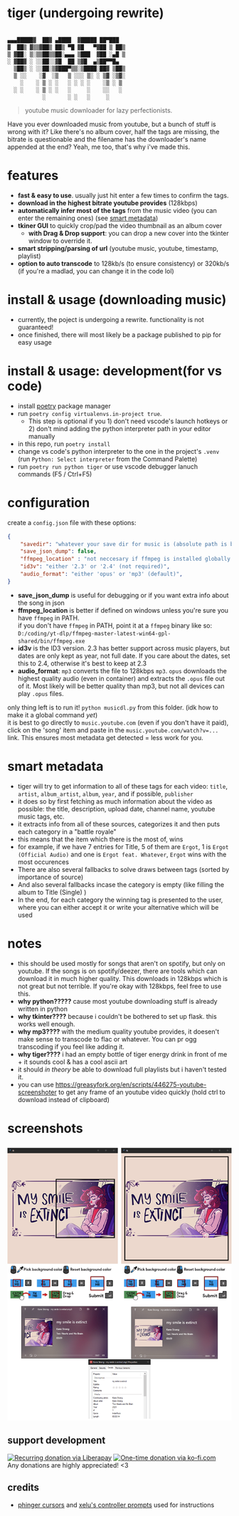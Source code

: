 # tiger (undergoing rewrite)
```
  
▄▄▄█████▓  ██▓ ▄████  ▓█████ ██▀███  
▓  ██▒ ▓▒▒▓██▒ ██▒ ▀█ ▓█   ▀▓██ ▒ ██▒
▒ ▓██░ ▒░▒▒██▒▒██░▄▄▄ ▒███  ▓██ ░▄█ ▒
░ ▓██▓ ░ ░░██░░▓█  ██ ▒▓█  ▄▒██▀▀█▄  
  ▒██▒ ░ ░░██░▒▓███▀▒▒░▒████░██▓ ▒██▒
  ▒ ░░    ░▓  ░▒   ▒ ░░░ ▒░ ░ ▒▓ ░▒▓░
	░    ░ ▒ ░ ░   ░ ░ ░ ░    ░▒ ░ ▒ 
  ░ ░    ░ ▒ ░ ░   ░     ░    ░░   ░ 
		   ░       ░ ░   ░     ░     
```
> youtube music downloader for lazy perfectionists. 

Have you ever downloaded music from youtube, but a bunch of stuff is wrong with it?
Like there's no album cover, half the tags are missing, the bitrate is questionable and the filename has the downloader's name appended at the end? Yeah, me too, that's why i've made this.
  
# features
- **fast & easy to use**. usually just hit enter a few times to confirm the tags.
- **download in the highest bitrate youtube provides** (128kbps)
- **automatically infer most of the tags** from the music video (you can enter the remaining ones) (see [smart metadata](#smart-metadata))
- **tkiner GUI** to quickly crop/pad the video thumbnail as an album cover
  - **with Drag & Drop support**: you can drop a new cover into the tkinter window to override it.
- **smart stripping/parsing of url** (youtube music, youtube, timestamp, playlist)
- **option to auto transcode** to 128kb/s (to ensure consistency) or 320kb/s (if you're a madlad, you can change it in the code lol)
  
# install & usage (downloading music)
- currently, the poject is undergoing a rewrite. functionality is not guaranteed!
- once finished, there will most likely be a package published to pip for easy usage

# install & usage: development(for vs code)
- install [poetry](https://python-poetry.org) package manager
- run `poetry config virtualenvs.in-project true`. 
  - This step is optional if you 1) don't need vscode's launch hotkeys or 2) don't mind adding the python interpreter path in your editor manually
- in this repo, run `poetry install`
- change vs code's python interpreter to the one in the project's `.venv` (run `Python: Select interpreter` from the Command Palette) 
- run `poetry run python tiger` or use vscode debugger lanuch commands (F5 / Ctrl+F5)

# configuration
create a `config.json` file with these options:
```json
{
	"savedir": "whatever your save dir for music is (absolute path is best)",
	"save_json_dump": false,
	"ffmpeg_location" : "not neccesary if ffmpeg is installed globally / in PATH",
	"id3v": "either '2.3' or '2.4' (not required)",
	"audio_format": "either 'opus' or 'mp3' (default)",
}
```
- **save_json_dump** is useful for debugging or if you want extra info about the song in json  
- **ffmpeg_location** is better if defined on windows unless you're sure you have `ffmpeg` in PATH.  
if you don't have `ffmpeg` in PATH, point it at a `ffmpeg` binary like so: `D:/coding/yt-dlp/ffmpeg-master-latest-win64-gpl-shared/bin/ffmpeg.exe`  
- **id3v** is the ID3 version. 2.3 has better support across music players, but dates are only kept as year, not full date. If you care about the dates, set this to 2.4, otherwise it's best to keep at 2.3
- **audio_format**: `mp3` converts the file to 128kbps `mp3`. `opus` downloads the highest quality audio (even in container) and extracts the `.opus` file out of it. Most likely will be better quality than mp3, but not all devices can play `.opus` files.
	
only thing left is to run it! `python musicdl.py` from this folder. (idk how to make it a global command *yet*)  
it is best to go directly to `music.youtube.com` (even if you don't have it paid), click on the 'song' item and paste in the `music.youtube.com/watch?v=...` link. This ensures most metadata get detected = less work for you.
  
# smart metadata
- tiger will try to get information to all of these tags for each video: `title`, `artist`, `album_artist`, `album`, `year`, and if possible, `publisher`
- it does so by first fetching as much information about the video as possible: the title, description, upload date, channel name, youtube music tags, etc.
- it extracts info from all of these sources, categorizes it and then puts each category in a "battle royale"
- this means that the item which there is the most of, wins
- for example, if we have 7 entries for Title, 5 of them are `Ergot`, 1 is `Ergot (Official Audio)` and one is `Ergot feat. Whatever`, `Ergot` wins with the most occurences
- There are also several fallbacks to solve draws between tags (sorted by importance of source)
- And also several fallbacks incase the category is empty (like filling the album to Title (Single) )
- In the end, for each category the winning tag is presented to the user, where you can either accept it or write your alternative which will be used
  
# notes
- this should be used mostly for songs that aren't on spotify, but only on youtube. If the songs is on spotify/deezer, there are tools which can download it in much higher quality. This downloads in 128kbps which is not great but not terrible. If you're okay with 128kbps, feel free to use this.
- **why python?????** cause most youtube downloading stuff is already written in python
- **why tkinter????** because i couldn't be bothered to set up flask. this works well enough.
- **why mp3????** with the medium quality youtube provides, it doesen't make sense to transcode to flac or whatever. You can pr ogg transcoding if you feel like adding it.
- **why tiger????** i had an empty bottle of tiger energy drink in front of me + it sounds cool & has a cool ascii art
- it should *in theory* be able to download full playlists but i haven't tested it.
- you can use https://greasyfork.org/en/scripts/446275-youtube-screenshoter to get any frame of an youtube video quickly (hold ctrl to download instead of clipboard)
  
# screenshots
![combinedscreenshot](screenshots/combscreen.png)

## support development
[![Recurring donation via Liberapay](https://liberapay.com/assets/widgets/donate.svg)](https://liberapay.com/KraXen72)
[![One-time donation via ko-fi.com](https://ko-fi.com/img/githubbutton_sm.svg)](https://ko-fi.com/kraxen72)  
Any donations are highly appreciated! <3

## credits
- [phinger cursors](https://github.com/phisch/phinger-cursors) and [xelu's controller prompts](https://thoseawesomeguys.com/prompts/) used for instructions